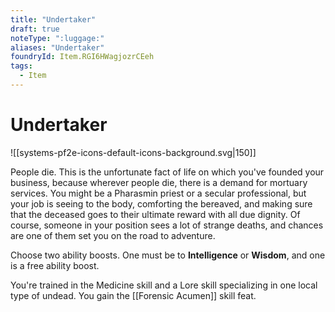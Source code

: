 ```yaml
---
title: "Undertaker"
draft: true
noteType: ":luggage:"
aliases: "Undertaker"
foundryId: Item.RGI6HWagjozrCEeh
tags:
  - Item
---
```


# Undertaker
![[systems-pf2e-icons-default-icons-background.svg|150]]

People die. This is the unfortunate fact of life on which you've founded your business, because wherever people die, there is a demand for mortuary services. You might be a Pharasmin priest or a secular professional, but your job is seeing to the body, comforting the bereaved, and making sure that the deceased goes to their ultimate reward with all due dignity. Of course, someone in your position sees a lot of strange deaths, and chances are one of them set you on the road to adventure.

Choose two ability boosts. One must be to **Intelligence** or **Wisdom**, and one is a free ability boost.

You're trained in the Medicine skill and a Lore skill specializing in one local type of undead. You gain the [[Forensic Acumen]] skill feat.

